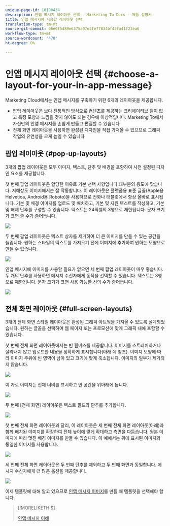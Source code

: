 ```yaml
---
unique-page-id: 10100434
description: 인앱 메시지 레이아웃 선택 - Marketing To Docs - 제품 설명서
title: 인앱 메시지에 사용할 레이아웃 선택
translation-type: tm+mt
source-git-commit: 06e0f5489e6375a97e2fe77834bf45fa41f23ea6
workflow-type: tm+mt
source-wordcount: '478'
ht-degree: 0%

---
```



# 인앱 메시지 레이아웃 선택 {#choose-a-layout-for-your-in-app-message}

Marketing Cloud에서는 인앱 메시지를 구축하기 위한 6개의 레이아웃을 제공합니다.

* 팝업 레이아웃은 보다 전통적인 방식으로 컨텐츠를 제공하는 크리에이티브 팀이 없고 특정 모양과 느낌을 갖지 않아도 되는 경우에 이상적입니다. Marketing To에서 자신만의 인앱 메시지를 손쉽게 만들고 편집할 수 있습니다
* 전체 화면 레이아웃을 사용하면 완성된 디자인을 직접 가져올 수 있으므로 그래픽 작업의 유연성을 크게 높일 수 있습니다

## 팝업 레이아웃 {#pop-up-layouts}

3개의 팝업 레이아웃은 모두 이미지, 텍스트, 단추 및 배경을 포함하여 사전 설정된 디자인 요소를 제공합니다.

첫 번째 팝업 레이아웃은 합당한 이유로 기본 선택 사항입니다.대부분의 용도에 맞습니다. 저해상도 이미지에서는 잘 작동합니다. 이 레이아웃은 플랫폼용 표준 글꼴(Apple용 Helvetica, Android용 Roboto)을 사용하므로 전화나 태블릿에서 항상 올바로 표시됩니다. 기본 및 배경 이미지를 업로드 및 배치하고, 기본 및 지원 텍스트를 작성하고, 기본 및 해제 단추를 구성할 수 있습니다. 텍스트는 24픽셀의 3행으로 제한됩니다. 문자 크기가 크면 줄 수가 줄어듭니다.

![](assets/image2016-5-9-13-3a3-3a48.png)

두 번째 팝업 레이아웃은 텍스트 상자를 제거하여 더 큰 이미지를 만들 수 있는 공간을 늘립니다. 원하는 스타일의 텍스트를 가져오기 전에 이미지에 추가하여 원하는 모양으로 만들 수 있습니다.

![](assets/image2016-5-9-13-3a4-3a43.png)

인앱 메시지에 이미지를 사용할 필요가 없으면 세 번째 팝업 레이아웃이 매우 좋습니다. 두 개의 단추를 사용하면 메시지 수신자에게 동작을 선택할 수 있습니다. 텍스트는 3행으로 제한됩니다. 문자 크기가 크면 사용 가능한 선의 수가 줄어듭니다.

![](assets/image2016-5-9-13-3a7-3a33.png)

## 전체 화면 레이아웃 {#full-screen-layouts}

3개의 전체 화면 스타일 레이아웃은 완성된 그래픽 아트웍을 가져올 수 있도록 설계되었습니다. 원하는 글꼴을 선택하여 웹 페이지 또는 프로모션에 맞게 그래픽 내에 포함할 수 있습니다.

첫 번째 전체 화면 레이아웃에서는 빈 캔버스를 제공합니다. 이미지를 스트레치하거나 잘라내지 않고 업로드한 내용을 정확하게 표시합니다(아래 예 참조). 이미지 모양에 따라 이미지 주위에 빈 영역이 남아 있고 크기에 맞게 축소됩니다. 이미지의 일부가 제거되지 않습니다.

![](assets/image2016-5-9-13-3a9-3a26.png)

이 가로 이미지는 전체 너비를 표시하고 빈 공간을 위아래에 둡니다.

![](assets/image2016-5-9-13-3a29-3a46.png)

두 번째 [전체 화면] 레이아웃은 텍스트 필드와 단추를 추가합니다.

![](assets/image2016-5-9-13-3a10-3a27.png)

첫 번째 전체 화면 레이아웃과 달리, 이 레이아웃은 세 번째 전체 화면 레이아웃(아래)과 함께 배치된 이미지를 확장하여 전체 높이에 맞게 확대하고 측면을 다듬습니다. 원본 이미지에 따라 멋진 배경 이미지를 만들 수 있습니다. 이 예에서는 위에 표시된 이미지와 동일한 이미지를 사용합니다.

![](assets/image2016-5-9-14-3a0-3a36.png)

세 번째 전체 화면 레이아웃은 두 번째 단추를 제외하고 두 번째 화면과 동일합니다. 메시지 수신자에게 더 많은 옵션을 제공합니다.

![](assets/image2016-5-9-13-3a11-3a35.png)

이제 템플릿에 대해 알고 있으므로 [인앱 메시지 이미지](/help/marketo/product-docs/mobile-marketing/in-app-messages/creating-in-app-messages/add-in-app-message-images.md)를 만들 때 템플릿을 선택해야 합니다.

>[!MORELIKETHIS]
>
>[인앱 메시지 이해](/help/marketo/product-docs/mobile-marketing/in-app-messages/understanding-in-app-messages.md)
